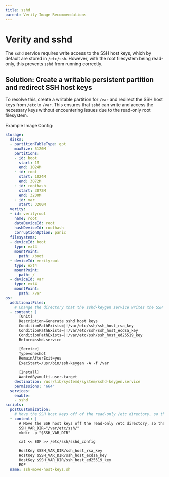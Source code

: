```yaml
---
title: sshd
parent: Verity Image Recommendations
---
```


# Verity and sshd

The `sshd` service requires write access to the SSH host keys, which by default
are stored in `/etc/ssh`. However, with the root filesystem being read-only,
this prevents `sshd` from running correctly.

## Solution: Create a writable persistent partition and redirect SSH host keys

To resolve this, create a writable partition for `/var` and redirect the SSH
host keys from `/etc` to `/var`. This ensures that `sshd` can write and access
the necessary keys without encountering issues due to the read-only root
filesystem.

Example Image Config:

```yaml
storage:
  disks:
  - partitionTableType: gpt
    maxSize: 5120M
    partitions:
    - id: boot
      start: 1M
      end: 1024M
    - id: root
      start: 1024M
      end: 3072M
    - id: roothash
      start: 3072M
      end: 3200M
    - id: var
      start: 3200M
  verity:
  - id: verityroot
    name: root
    dataDeviceId: root
    hashDeviceId: roothash
    corruptionOption: panic
  filesystems:
  - deviceId: boot
    type: ext4
    mountPoint:
      path: /boot
  - deviceId: verityroot
    type: ext4
    mountPoint:
      path: /
  - deviceId: var
    type: ext4
    mountPoint:
      path: /var
os:
  additionalFiles:
    # Change the directory that the sshd-keygen service writes the SSH host keys to.
  - content: |
      [Unit]
      Description=Generate sshd host keys
      ConditionPathExists=|!/var/etc/ssh/ssh_host_rsa_key
      ConditionPathExists=|!/var/etc/ssh/ssh_host_ecdsa_key
      ConditionPathExists=|!/var/etc/ssh/ssh_host_ed25519_key
      Before=sshd.service

      [Service]
      Type=oneshot
      RemainAfterExit=yes
      ExecStart=/usr/bin/ssh-keygen -A -f /var

      [Install]
      WantedBy=multi-user.target
    destination: /usr/lib/systemd/system/sshd-keygen.service
    permissions: "664"
  services:
    enable:
    - sshd
scripts:
  postCustomization:
    # Move the SSH host keys off of the read-only /etc directory, so that sshd can run.
  - content: |
      # Move the SSH host keys off the read-only /etc directory, so that sshd can run.
      SSH_VAR_DIR="/var/etc/ssh/"
      mkdir -p "$SSH_VAR_DIR"

      cat << EOF >> /etc/ssh/sshd_config

      HostKey $SSH_VAR_DIR/ssh_host_rsa_key
      HostKey $SSH_VAR_DIR/ssh_host_ecdsa_key
      HostKey $SSH_VAR_DIR/ssh_host_ed25519_key
      EOF
  name: ssh-move-host-keys.sh
```

